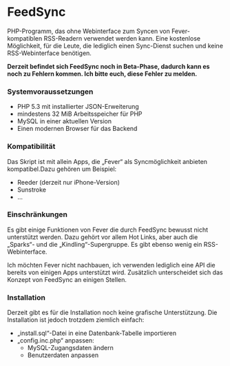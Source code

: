 FeedSync
========

PHP-Programm, das ohne Webinterface zum Syncen von Fever-kompatiblen RSS-Readern verwendet werden kann. Eine kostenlose Möglichkeit, für die Leute, die lediglich einen Sync-Dienst suchen und keine RSS-Webinterface benötigen.

**Derzeit befindet sich FeedSync noch in Beta-Phase, dadurch kann es noch zu Fehlern kommen. Ich bitte euch, diese Fehler zu melden.**

### Systemvoraussetzungen

- PHP 5.3 mit installierter JSON-Erweiterung
- mindestens 32 MiB Arbeitsspeicher für PHP
- MySQL in einer aktuellen Version
- Einen modernen Browser für das Backend

### Kompatibilität
Das Skript ist mit allein Apps, die „Fever“ als Syncmöglichkeit anbieten kompatibel.Dazu gehören um Beispiel:

- Reeder (derzeit nur iPhone-Version)
- Sunstroke
- …

### Einschränkungen
Es gibt einige Funktionen von Fever die durch FeedSync bewusst nicht unterstützt werden. Dazu gehört vor allem Hot Links, aber auch die „Sparks“- und die „Kindling“-Supergruppe. Es gibt ebenso wenig ein RSS-Webinterface.

Ich möchten Fever nicht nachbauen, ich verwenden lediglich eine API die bereits von einigen Apps unterstützt wird. Zusätzlich unterscheidet sich das Konzept von FeedSync an einigen Stellen.

### Installation
Derzeit gibt es für die Installation noch keine grafische Unterstützung. Die Installation ist jedoch trotzdem ziemlich einfach:

- „install.sql“-Datei in eine Datenbank-Tabelle importieren
- „config.inc.php“ anpassen:
	- MySQL-Zugangsdaten ändern
	- Benutzerdaten anpassen 
